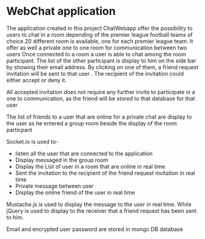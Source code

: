 # WebChat application
The application created in this project ChatWebapp  offer the possibility to users to chat in a room depending of the premier league football teams of choice.20 different room is available, one for each premier league team. 
It offer as well a private one to one room for communication between two users
Once connected to a room a user is able to chat among the room participant. The list of the other participant is display to him on the side bar by showing their email address. By clicking on one of them,   a friend request invitation will be sent to that user . 
The recipient of the invitation could either accept or deny it.

All accepted invitation does not require any further invite to participate in a one to communication, as the friend will be stored to that database for that user

The list of friends to a user that are online for a private chat are  display to the user as he entered a group room beside the display of the room particpant

Socket.io is used to-
-	listen all the user that are connected to the application
-	Display messaged in the group room
-	Display the List of user in a room that are online in real time
-	Sent the invitation to the recipient of the friend request invitation in real time
-	Private message between user
-	Display the online friend of the user in real time

Mustache.js is used to display the message to the user in real time. While jQuery is used to display to the receiver that a friend request has been sent to him. 

Email and encrypted user password are stored in mongo DB database

